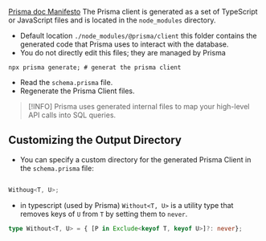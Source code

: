 [Prisma doc Manifesto](https://www.prisma.io/blog/prisma-orm-manifesto?ref=dailydev)
The Prisma client is generated as a set of TypeScript or JavaScript files and is located in the `node_modules` directory.
- Default location `./node_modules/@prisma/client` this folder contains the generated code that Prisma uses to interact with the database.
- You do not directly edit this files; they are managed by Prisma

```shell
npx prisma generate; # generat the prisma client
```
- Read the `schema.prisma` file.
- Regenerate the Prisma Client files.

> [!INFO] Prisma uses generated internal files to map your high-level API calls into SQL queries.

## Customizing the Output Directory
- You can specify a custom directory for the generated Prisma Client in the `schema.prisma` file:
```js
```

```ts
Withoug<T, U>;
```
- in typescript (used by Prisma) `Without<T, U>` is a utility type that removes keys of `U` from `T` by setting them to `never`.

```ts
type Without<T, U> = { [P in Exclude<keyof T, keyof U>]?: never};
```